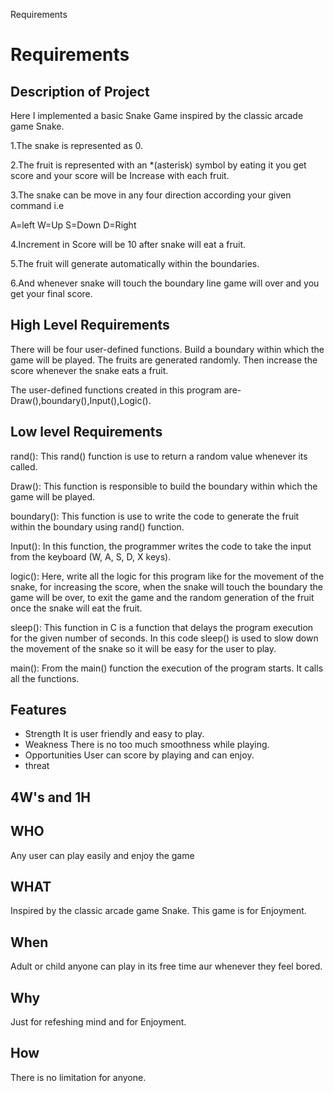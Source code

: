 Requirements


# Requirements




## Description of Project


Here I implemented a basic Snake Game inspired by the classic arcade game Snake.

1.The snake is represented as 0.

2.The fruit is represented with an *(asterisk) symbol by eating it you get score and your score will be Increase with each fruit.

3.The snake can be move in any four direction according your given command i.e

A=left
W=Up
S=Down
D=Right

4.Increment in Score will be 10 after snake will eat a fruit.

5.The fruit will generate automatically within the boundaries.

6.And whenever snake will touch the boundary line game will over and you get your final score.

## High Level Requirements
There will be four user-defined functions.
Build a boundary within which the game will be played.
The fruits are generated randomly.
Then increase the score whenever the snake eats a fruit.

The user-defined functions created in this program are-
Draw(),boundary(),Input(),Logic().
## Low level Requirements

rand(): This rand() function is use to return a random value whenever its called.

Draw(): This function is responsible to build the boundary within which the game will be played.

boundary(): This function is use to write the code to generate the fruit within the boundary using rand() function.

Input(): In this function, the programmer writes the code to take the input from the keyboard (W, A, S, D, X keys).

logic(): Here, write all the logic for this program like for the movement of the snake, for increasing the score, when the snake will touch the boundary the game will be over, to exit the game and the random generation of the fruit once the snake will eat the fruit.

sleep(): This function in C is a function that delays the program execution for the given number of seconds. In this code sleep() is used to slow down the movement of the snake so it will be easy for the user to play.

main(): From the main() function the execution of the program starts. It calls all the functions.
## Features

- Strength
 It is user friendly and easy to play.
- Weakness
There is no too much smoothness while playing. 
- Opportunities
User can score by playing and can enjoy.
- threat



## 4W's and 1H
## WHO
Any user can play easily and enjoy the game




## WHAT
Inspired by the classic arcade game Snake. This game is for Enjoyment.
## When
Adult or child anyone can play in its free time aur whenever they feel bored.
## Why
Just for refeshing mind and for Enjoyment.
## How
There is no limitation for anyone.
